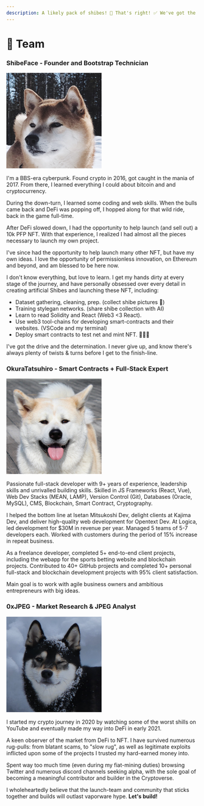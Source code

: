 ```yaml
---
description: A likely pack of shibes! 🐾 That's right! ✅ We've got the stuff! 💪🏼
---
```


# 👥 Team

### ShibeFace - Founder and Bootstrap Technician

![I like running circles in the snow really fast!](<../.gitbook/assets/image (10).png>)

I'm a BBS-era cyberpunk. Found crypto in 2016, got caught in the mania of 2017. From there, I learned everything I could about bitcoin and and cryptocurrency.

During the down-turn, I learned some coding and web skills. When the bulls came back and DeFi was popping off, I hopped along for that wild ride, back in the game full-time.&#x20;

After DeFi slowed down, I had the opportunity to help launch (and sell out) a 10k PFP NFT. With that experience, I realized I had almost all the pieces necessary to launch my own project.&#x20;

I've since had the opportunity to help launch many other NFT, but have my own ideas. I love the opportunity of permissionless innovation, on Ethereum and beyond, and am blessed to be here now.

I don't know everything, but love to learn. I get my hands dirty at every stage of the journey, and have personally obsessed over every detail in creating artificial Shibes and launching these NFT, including:

* Dataset gathering, cleaning, prep. (collect shibe pictures 🥰)
* Training stylegan networks. (share shibe collection with AI)
* Learn to read Solidity and React (Web3 <3 React).
* Use web3 tool-chains for developing smart-contracts and their websites. (VSCode and my terminal)
* Deploy smart contracts to test net and mint NFT. 🚀🚀🚀

I've got the drive and the determination. I never give up, and know there's always plenty of twists & turns before I get to the finish-line.

### OkuraTatsuhiro - Smart Contracts + Full-Stack Expert

![Did somebody mention a walk???](<../.gitbook/assets/image (14).png>)

Passionate full-stack developer with 9+ years of experience, leadership skills and unrivalled building skills. Skilled in JS Frameworks (React, Vue), Web Dev Stacks (MEAN, LAMP), Version Control (Git), Databases (Oracle, MySQL), CMS, Blockchain, Smart Contract, Cryptography.&#x20;

I helped the bottom line at Isetan Mitsukoshi Dev, delight clients at Kajima Dev, and deliver high-quality web development for Opentext Dev. At Logica, led development for $30M in revenue per year. Managed 5 teams of 5-7 developers each. Worked with customers during the period of 15% increase in repeat business.

As a freelance developer, completed 5+ end-to-end client projects, including the webapp for the sports betting website and blockchain projects. Contributed to 40+ GitHub projects and completed 10+ personal full-stack and blockchain development projects with 95% client satisfaction.&#x20;

Main goal is to work with agile business owners and ambitious entrepreneurs with big ideas.

### 0xJPEG - Market Research & JPEG Analyst

![I sniffed something!](<../.gitbook/assets/image (11).png>)

I started my crypto journey in 2020 by watching some of the worst shills on YouTube and eventually made my way into DeFi in early 2021.

A keen observer of the market from DeFi to NFT. I have survived numerous rug-pulls: from blatant scams, to "slow rug", as well as legitimate exploits inflicted upon some of the projects I trusted my hard-earned money into.&#x20;

Spent way too much time (even during my fiat-mining duties) browsing Twitter and numerous discord channels seeking alpha, with the sole goal of becoming a meaningful contributor and builder in the Cryptoverse.

I wholeheartedly believe that the launch-team and community that sticks together and builds will outlast vaporware hype. **Let's build!**
